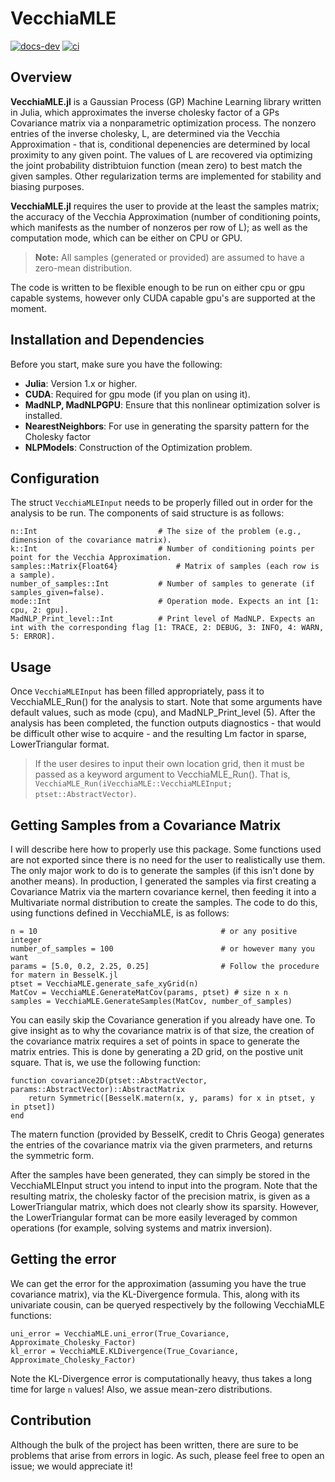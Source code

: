 # VecchiaMLE

[![docs-dev][docs-dev-img]][docs-dev-url] [![ci][ci-img]][ci-url]

[docs-dev-img]: https://img.shields.io/badge/docs-dev-purple.svg
[docs-dev-url]: https://exanauts.github.io/VecchiaMLE.jl/dev
[ci-img]: https://github.com/exanauts/VecchiaMLE.jl/actions/workflows/CI.yml/badge.svg
[ci-url]: https://github.com/exanauts/VecchiaMLE.jl/actions/workflows/CI.yml

## Overview

**VecchiaMLE.jl** is a Gaussian Process (GP) Machine Learning library written in Julia, which approximates the inverse cholesky factor of a GPs Covariance 
matrix via a nonparametric optimization process. The nonzero entries of the inverse cholesky, L, are determined via the Vecchia Approximation - that is, 
conditional depenencies are determined by local proximity to any given point. The values of L are recovered via optimizing the joint probability distribtuion 
function (mean zero) to best match the given samples. Other regularization terms are implemented for stability and biasing purposes.

**VecchiaMLE.jl** requires the user to provide at the least the samples matrix; the accuracy of the Vecchia Approximation (number of conditioning points, which manifests as the number of nonzeros per row of L); as well as the computation mode, which can be either on CPU or GPU. 


> **Note:** All samples (generated or provided) are assumed to have a zero-mean distribution.

The code is written to be flexible enough to be run on either cpu or gpu capable systems, however only CUDA capable gpu's are supported at the moment.

## Installation and Dependencies

Before you start, make sure you have the following:

- **Julia**: Version 1.x or higher.
- **CUDA**: Required for gpu mode (if you plan on using it).
- **MadNLP, MadNLPGPU**: Ensure that this nonlinear optimization solver is installed.
- **NearestNeighbors**: For use in generating the sparsity pattern for the Cholesky factor
- **NLPModels**: Construction of the Optimization problem.

## Configuration
The struct `VecchiaMLEInput` needs to be properly filled out in order for the analysis to be run. The components of said structure is as follows:

```
n::Int                           # The size of the problem (e.g., dimension of the covariance matrix). 
k::Int                           # Number of conditioning points per point for the Vecchia Approximation.
samples::Matrix{Float64}             # Matrix of samples (each row is a sample).
number_of_samples::Int           # Number of samples to generate (if samples_given=false).
mode::Int                        # Operation mode. Expects an int [1: cpu, 2: gpu].
MadNLP_Print_level::Int          # Print level of MadNLP. Expects an int with the corresponding flag [1: TRACE, 2: DEBUG, 3: INFO, 4: WARN, 5: ERROR].
```

## Usage
Once `VecchiaMLEInput` has been filled appropriately, pass it to VecchiaMLE_Run() for the analysis to start. Note that some arguments have default values, such as mode (cpu), and MadNLP_Print_level (5). After the analysis has been completed, the function outputs diagnostics - that would be difficult other wise to acquire - and the resulting Lm factor in sparse, LowerTriangular format. 

> If the user desires to input their own location grid, then it must be passed as a keyword argument to VecchiaMLE_Run(). That is, `VecchiaMLE_Run(iVecchiaMLE::VecchiaMLEInput; ptset::AbstractVector)`. 

## Getting Samples from a Covariance Matrix
I will describe here how to properly use this package. Some functions used are not exported since there is no need for the user to realistically use them. The only major work to do is to generate the samples (if this isn't done by another means). In production, I generated the samples via first creating a Covariance Matrix via the martern covariance kernel, then feeding it into a Multivariate normal distribution to create the samples. The code to do this, using functions defined in VecchiaMLE, is as follows:

```
n = 10                                         # or any positive integer
number_of_samples = 100                        # or however many you want
params = [5.0, 0.2, 2.25, 0.25]                # Follow the procedure for matern in BesselK.jl
ptset = VecchiaMLE.generate_safe_xyGrid(n)
MatCov = VecchiaMLE.GenerateMatCov(params, ptset) # size n x n
samples = VecchiaMLE.GenerateSamples(MatCov, number_of_samples)
```

You can easily skip the Covariance generation if you already have one. To give insight as to why the covariance matrix is of that size, the creation of the covariance matrix requires a set of points in space to generate the matrix entries. This is done by generating a 2D grid, on the postive unit square. That is, we use the following function:

```
function covariance2D(ptset::AbstractVector, params::AbstractVector)::AbstractMatrix
    return Symmetric([BesselK.matern(x, y, params) for x in ptset, y in ptset])
end
```
The matern function (provided by BesselK, credit to Chris Geoga) generates the entries of the covariance matrix via the given prarmeters, and returns the symmetric form.

After the samples have been generated, they can simply be stored in the VecchiaMLEInput struct you intend to input into the program. Note that the resulting matrix, the cholesky factor of the precision matrix, is given as a LowerTriangular matrix, which does not clearly show its sparsity. However, the LowerTriangular format can be more easily leveraged by common operations (for example, solving systems and matrix inversion). 

## Getting the error

We can get the error for the approximation (assuming you have the true covariance matrix), via the KL-Divergence formula. This, along with its univariate cousin, can be queryed respectively by the following VecchiaMLE functions:

```
uni_error = VecchiaMLE.uni_error(True_Covariance, Approximate_Cholesky_Factor)
kl_error = VecchiaMLE.KLDivergence(True_Covariance, Approximate_Cholesky_Factor)
```
Note the KL-Divergence error is computationally heavy, thus takes a long time for large `n` values! Also, we assue mean-zero distributions. 

## Contribution
Although the bulk of the project has been written, there are sure to be problems that arise from errors in logic. As such, please feel free to open an issue;
we would appreciate it!
